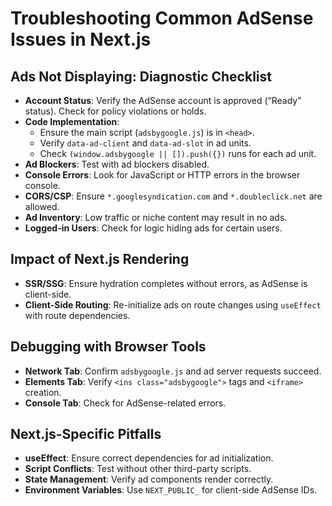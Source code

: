 # Troubleshooting Common AdSense Issues in Next.js

## Ads Not Displaying: Diagnostic Checklist

- **Account Status**: Verify the AdSense account is approved (“Ready” status). Check for policy violations or holds.
- **Code Implementation**:
  - Ensure the main script (`adsbygoogle.js`) is in `<head>`.
  - Verify `data-ad-client` and `data-ad-slot` in ad units.
  - Check `(window.adsbygoogle || []).push({})` runs for each ad unit.
- **Ad Blockers**: Test with ad blockers disabled.
- **Console Errors**: Look for JavaScript or HTTP errors in the browser console.
- **CORS/CSP**: Ensure `*.googlesyndication.com` and `*.doubleclick.net` are allowed.
- **Ad Inventory**: Low traffic or niche content may result in no ads.
- **Logged-in Users**: Check for logic hiding ads for certain users.

## Impact of Next.js Rendering

- **SSR/SSG**: Ensure hydration completes without errors, as AdSense is client-side.
- **Client-Side Routing**: Re-initialize ads on route changes using `useEffect` with route dependencies.

## Debugging with Browser Tools

- **Network Tab**: Confirm `adsbygoogle.js` and ad server requests succeed.
- **Elements Tab**: Verify `<ins class="adsbygoogle">` tags and `<iframe>` creation.
- **Console Tab**: Check for AdSense-related errors.

## Next.js-Specific Pitfalls

- **useEffect**: Ensure correct dependencies for ad initialization.
- **Script Conflicts**: Test without other third-party scripts.
- **State Management**: Verify ad components render correctly.
- **Environment Variables**: Use `NEXT_PUBLIC_` for client-side AdSense IDs.